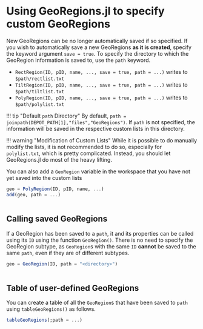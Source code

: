 # Using GeoRegions.jl to specify custom GeoRegions

New GeoRegions can be no longer automatically saved if so specified. If you wish to automatically save a new GeoRegions **as it is created**, specify the keyword argument `save = true`. To specify the directory to which the GeoRegion information is saved to, use the `path` keyword.

* `RectRegion(ID, pID, name, ..., save = true, path = ...)` writes to `$path/rectlist.txt`
* `TiltRegion(ID, pID, name, ..., save = true, path = ...)` writes to `$path/tiltlist.txt`
* `PolyRegion(ID, pID, name, ..., save = true, path = ...)` writes to `$path/polylist.txt`

!!! tip "Default `path` Directory"
    By default, `path = joinpath(DEPOT_PATH[1],"files","GeoRegions")`. If `path` is not specified, the information will be saved in the respective custom lists in this directory.

!!! warning "Modification of Custom Lists"
    While it is possible to do manually modify the lists, it is not recommended to do so, especially for `polylist.txt`, which is pretty complicated. Instead, you should let GeoRegions.jl do most of the heavy lifting.

You can also add a `GeoRegion` variable in the workspace that you have not yet saved into the custom lists

```julia
geo = PolyRegion(ID, pID, name, ...)
add(geo, path = ...)
```

```@example using

```

## Calling saved GeoRegions

If a GeoRegion has been saved to a `path`, it and its properties can be called using its `ID` using the function `GeoRegion()`. There is no need to specify the GeoRegion subtype, as `GeoRegion`s with the same `ID` **cannot** be saved to the same `path`, even if they are of different subtypes.

```julia
geo = GeoRegion(ID, path = "<directory>")
```

```@example using

```

## Table of user-defined GeoRegions

You can create a table of all the `GeoRegion`s that have been saved to `path` using `tableGeoRegions()` as follows.

```julia
tableGeoRegions(;path = ...)
```

```@example using

```